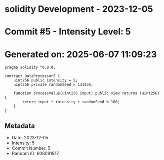 ﻿# solidity Development - 2023-12-05
# Commit #5 - Intensity Level: 5
# Generated on: 2025-06-07 11:09:23
```solidity
pragma solidity ^0.8.0;

contract DataProcessor5 {
    uint256 public intensity = 5;
    uint256 private randomSeed = 131436;

    function processValue(uint256 input) public view returns (uint256) {
        return input * intensity + randomSeed % 100;
    }
}
```
## Metadata
- Date: 2023-12-05
- Intensity: 5
- Commit Number: 5
- Random ID: 608091817
